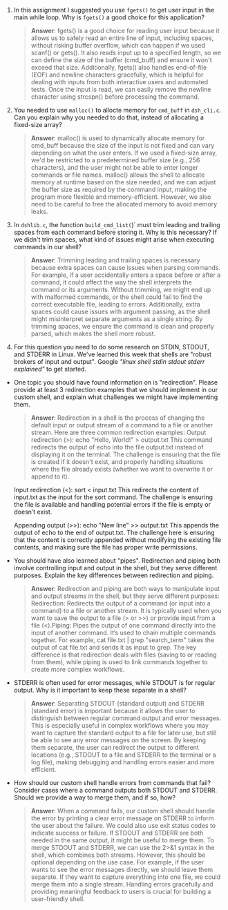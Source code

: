 1. In this assignment I suggested you use `fgets()` to get user input in the main while loop. Why is `fgets()` a good choice for this application?

   > **Answer**: fgets() is a good choice for reading user input because it allows us to safely read an entire line of input, including spaces, without risking buffer overflow, which can happen if we used scanf() or gets(). It also reads input up to a specified length, so we can define the size of the buffer (cmd_buff) and ensure it won't exceed that size. Additionally, fgets() also handles end-of-file (EOF) and newline characters gracefully, which is helpful for dealing with inputs from both interactive users and automated tests. Once the input is read, we can easily remove the newline character using strcspn() before processing the command.

2. You needed to use `malloc()` to allocte memory for `cmd_buff` in `dsh_cli.c`. Can you explain why you needed to do that, instead of allocating a fixed-size array?

   > **Answer**: malloc() is used to dynamically allocate memory for cmd_buff because the size of the input is not fixed and can vary depending on what the user enters. If we used a fixed-size array, we'd be restricted to a predetermined buffer size (e.g., 256 characters), and the user might not be able to enter longer commands or file names. malloc() allows the shell to allocate memory at runtime based on the size needed, and we can adjust the buffer size as required by the command input, making the program more flexible and memory-efficient. However, we also need to be careful to free the allocated memory to avoid memory leaks.

3. In `dshlib.c`, the function `build_cmd_list(`)` must trim leading and trailing spaces from each command before storing it. Why is this necessary? If we didn't trim spaces, what kind of issues might arise when executing commands in our shell?

   > **Answer**: Trimming leading and trailing spaces is necessary because extra spaces can cause issues when parsing commands. For example, if a user accidentally enters a space before or after a command, it could affect the way the shell interprets the command or its arguments. Without trimming, we might end up with malformed commands, or the shell could fail to find the correct executable file, leading to errors. Additionally, extra spaces could cause issues with argument passing, as the shell might misinterpret separate arguments as a single string. By trimming spaces, we ensure the command is clean and properly parsed, which makes the shell more robust.

4. For this question you need to do some research on STDIN, STDOUT, and STDERR in Linux. We've learned this week that shells are "robust brokers of input and output". Google _"linux shell stdin stdout stderr explained"_ to get started.

- One topic you should have found information on is "redirection". Please provide at least 3 redirection examples that we should implement in our custom shell, and explain what challenges we might have implementing them.

  > **Answer**: Redirection in a shell is the process of changing the default input or output stream of a command to a file or another stream. Here are three common redirection examples:
  > Output redirection (>):
  > echo "Hello, World!" > output.txt
  > This command redirects the output of echo into the file output.txt instead of displaying it on the terminal. The challenge is ensuring that the file is created if it doesn't exist, and properly handling situations where the file already exists (whether we want to overwrite it or append to it).

  Input redirection (<):
  sort < input.txt
  This redirects the content of input.txt as the input for the sort command. The challenge is ensuring the file is available and handling potential errors if the file is empty or doesn’t exist.

  Appending output (>>):
  echo "New line" >> output.txt
  This appends the output of echo to the end of output.txt. The challenge here is ensuring that the content is correctly appended without modifying the existing file contents, and making sure the file has proper write permissions.

- You should have also learned about "pipes". Redirection and piping both involve controlling input and output in the shell, but they serve different purposes. Explain the key differences between redirection and piping.

  > **Answer**: Redirection and piping are both ways to manipulate input and output streams in the shell, but they serve different purposes:
  > Redirection: Redirects the output of a command (or input into a command) to a file or another stream. It is typically used when you want to save the output to a file (> or >>) or provide input from a file (<).Piping: Pipes the output of one command directly into the input of another command. It’s used to chain multiple commands together. For example, cat file.txt | grep "search_term" takes the output of cat file.txt and sends it as input to grep.
  > The key difference is that redirection deals with files (saving to or reading from them), while piping is used to link commands together to create more complex workflows.

- STDERR is often used for error messages, while STDOUT is for regular output. Why is it important to keep these separate in a shell?

  > **Answer**: Separating STDOUT (standard output) and STDERR (standard error) is important because it allows the user to distinguish between regular command output and error messages. This is especially useful in complex workflows where you may want to capture the standard output to a file for later use, but still be able to see any error messages on the screen. By keeping them separate, the user can redirect the output to different locations (e.g., STDOUT to a file and STDERR to the terminal or a log file), making debugging and handling errors easier and more efficient.

- How should our custom shell handle errors from commands that fail? Consider cases where a command outputs both STDOUT and STDERR. Should we provide a way to merge them, and if so, how?

  > **Answer**: When a command fails, our custom shell should handle the error by printing a clear error message on STDERR to inform the user about the failure. We could also use exit status codes to indicate success or failure. If STDOUT and STDERR are both needed in the same output, it might be useful to merge them. To merge STDOUT and STDERR, we can use the 2>&1 syntax in the shell, which combines both streams. However, this should be optional depending on the use case. For example, if the user wants to see the error messages directly, we should leave them separate. If they want to capture everything into one file, we could merge them into a single stream. Handling errors gracefully and providing meaningful feedback to users is crucial for building a user-friendly shell.
